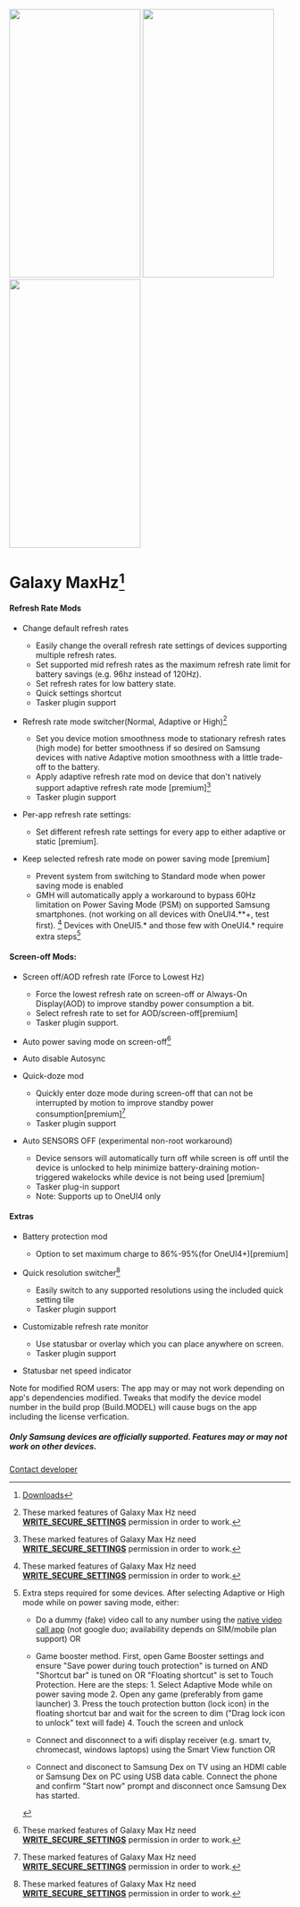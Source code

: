 
<img src="https://user-images.githubusercontent.com/65062033/216784718-83153bf4-9a8f-4dec-8e67-3c922ed803fe.png" width=235 height=480> <img src="https://user-images.githubusercontent.com/65062033/216784714-c7182db7-6b6c-43c8-bf1b-66b15247ec4e.png" width=235 height=480> <img src="https://user-images.githubusercontent.com/65062033/216784711-233fd3ba-5011-4a0f-b1f7-829018660dcd.png" width=235 height=480>

Galaxy MaxHz[^2]
======
#### Refresh Rate Mods

* Change default refresh rates
   * Easily change the overall refresh rate settings of devices supporting multiple refresh rates.
   * Set supported mid refresh rates as the maximum refresh rate limit for battery savings (e.g. 96hz instead of 120Hz).
   * Set refresh rates for low battery state.
   * Quick settings shortcut
   * Tasker plugin support

* Refresh rate mode switcher(Normal, Adaptive or High)[^1]
   * Set you device motion smoothness mode to stationary refresh rates (high mode) for better smoothness if so desired on Samsung devices with native Adaptive motion smoothness with a little trade-off to the battery.
   * Apply adaptive refresh rate mod on device that don't natively support adaptive refresh rate mode [premium][^1]
   * Tasker plugin support

* Per-app refresh rate settings:
   * Set different refresh rate settings for every app to either adaptive or static [premium].

* Keep selected refresh rate mode on power saving mode [premium]
   * Prevent system from switching to Standard mode when power saving mode is enabled
   * GMH will automatically apply a workaround to bypass 60Hz limitation on Power Saving Mode (PSM) on supported Samsung smartphones.
      (not working on all devices with OneUI4.**+, test first). [^1] Devices with OneUI5.* and those few with OneUI4.* require extra steps[^3]


#### Screen-off Mods:

* Screen off/AOD refresh rate (Force to Lowest Hz)
   * Force the lowest refresh rate on screen-off or Always-On Display(AOD) to improve standby power consumption a bit.
   * Select refresh rate to set for AOD/screen-off[premium]
   * Tasker plugin support.

* Auto power saving mode on screen-off[^1]

* Auto disable Autosync

* Quick-doze mod
   * Quickly enter doze mode during screen-off that can not be interrupted by motion to improve standby power consumption[premium][^1]
   * Tasker plugin support

* Auto SENSORS OFF (experimental non-root workaround)
   * Device sensors will automatically turn off while screen is off until the device is unlocked to help minimize battery-draining motion-triggered wakelocks while device is not being used [premium]
   * Tasker plug-in support
   * Note: Supports up to OneUI4 only


#### Extras

* Battery protection mod
   * Option to set maximum charge to 86%-95%(for OneUI4+)[premium]

* Quick resolution switcher[^1]
   * Easily switch to any supported resolutions using the included quick setting tile
   * Tasker plugin support


* Customizable refresh rate monitor
   * Use statusbar or overlay which you can place anywhere on screen.
   * Tasker plugin support

* Statusbar net speed indicator





[^1]: These marked features of Galaxy Max Hz need [**WRITE_SECURE_SETTINGS**](https://github.com/tribalfs/GalaxyMaxHzPub/wiki/How-to-grant-WRITE_SECURE_SETTINGS) permission in order to work. 


[^2]: [Downloads](https://github.com/tribalfs/GalaxyMaxHzPub/releases)

[^3]: Extra steps required for some devices.  After selecting Adaptive or High mode while on power saving mode, either:
       - Do a dummy (fake) video call to any number using the [native video call app](https://user-images.githubusercontent.com/65062033/216779623-7e7d78f1-e6cc-421a-8ab3-02f1d2712dec.png) (not google duo; availability depends on SIM/mobile plan support) OR
       - Game booster method. First, open Game Booster settings and ensure "Save power during touch protection" is turned on AND "Shortcut bar" is tuned on OR "Floating shortcut" is set to Touch Protection.
       Here are the steps:
        1. Select Adaptive Mode while on power saving mode
        2. Open any game (preferably from game launcher)
        3. Press the touch protection button (lock icon) in the floating shortcut bar and wait for the screen to dim ("Drag lock icon to unlock" text will fade)
        4. Touch the screen and unlock

       - Connect and disconnect to a wifi display receiver (e.g. smart tv, chromecast, windows laptops) using the Smart View function OR
       - Connect and disconect to Samsung Dex on TV using an HDMI cable or Samsung Dex on PC using USB data cable. Connect the phone and confirm "Start now" prompt and disconnect once Samsung Dex has started. 

 

Note for modified ROM users: The app may or may not work depending on app's dependencies modified. Tweaks that modify the device model number in the build prop (Build.MODEL) will cause bugs on the app including the license verfication.

##### Only Samsung devices are officially supported. Features may or may not work on other devices.

[Contact developer](mailto:tribalfs@gmail.com?subject=[GitHub]%20Galaxy%20MaxHz)
